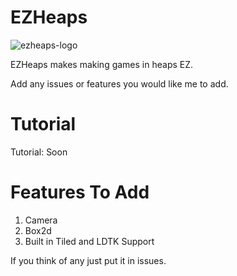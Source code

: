 # EZHeaps
![ezheaps-logo](https://github.com/SabeDoesThings/EZHeaps/assets/122580233/1771b724-d4bd-4fc5-83fd-b94599d1133b)

EZHeaps makes making games in heaps EZ.

Add any issues or features you would like me to add.

# Tutorial
Tutorial: Soon

# Features To Add
1. Camera
2. Box2d
3. Built in Tiled and LDTK Support

If you think of any just put it in issues.
